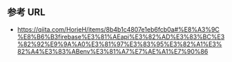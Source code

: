 ## 参考 URL

- https://qiita.com/HorieH/items/8b4b1c4807e1eb6fcb0a#%E8%A3%9C%E8%B6%B3firebase%E3%81%AEapi%E3%82%AD%E3%83%BC%E3%82%92%E9%9A%A0%E3%81%97%E3%83%95%E3%82%A1%E3%82%A4%E3%83%ABenv%E3%81%A7%E7%AE%A1%E7%90%86
